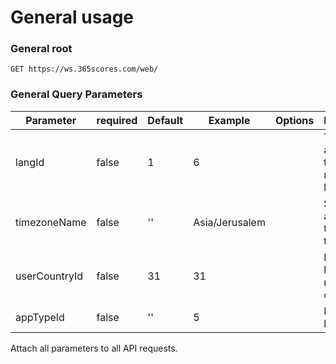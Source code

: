 # General usage

### General root

`GET https://ws.365scores.com/web/`

### General Query Parameters

Parameter | required | Default | Example | Options | Description
--------- | ------- | ----------- | --- | --- |  ---------
langId | false | 1 | 6 |  | Translate all strings to requested language.
timezoneName | false | '' | Asia/Jerusalem |  | Set date and time by the timezone.
userCountryId | false | 31 | 31 |  | Modify data by requested country.
appTypeId | false | ''  | 5 |  | Modify data by app type

<aside class="notice">
Attach all parameters to all API requests.
</aside>
